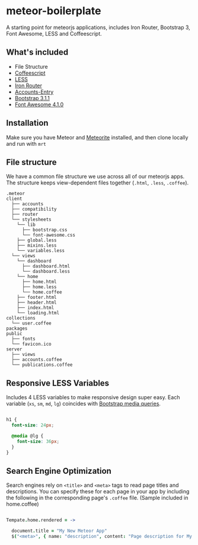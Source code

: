 # meteor-boilerplate

A starting point for meteorjs applications, includes Iron Router, Bootstrap 3, Font Awesome, LESS and Coffeescript.

## What's included

* File Structure
* <a href="http://coffeescript.org/" target="_blank">Coffeescript</a>
* <a href="http://lesscss.org/" target="_blank">LESS</a>
* <a href="https://github.com/EventedMind/iron-router" target="_blank">Iron Router</a>
* <a href="http://github.differential.io/accounts-entry" target="_blank">Accounts-Entry</a>
* <a href="http://getbootstrap.com" target="_blank">Bootstrap 3.1.1</a>
* <a href="http://fontawesome.io/" target="_blank">Font Awesome 4.1.0</a>

## Installation

Make sure you have Meteor and [Meteorite](https://github.com/oortcloud/meteorite/) installed, and then clone locally and run with `mrt`

## File structure

We have a common file structure we use across all of our meteorjs apps. The structure keeps view-dependent files together (`.html`, `.less`, `.coffee`).

```
.meteor
client
  ├── accounts
  ├── compatibility
  ├── router
  └── stylesheets
    └── lib
      ├── bootstrap.css
      └── font-awesome.css
    ├── global.less
    ├── mixins.less
    └── variables.less
  └── views
    └── dashboard
      ├── dashboard.html
      └── dashboard.less
    └── home
      ├── home.html
      ├── home.less
      └── home.coffee
    ├── footer.html
    ├── header.html
    ├── index.html
    └── loading.html
collections
  └── user.coffee
packages
public
  ├── fonts
  └── favicon.ico
server
  ├── views
  ├── accounts.coffee
  └── publications.coffee
```

## Responsive LESS Variables

Includes 4 LESS variables to make responsive design super easy. Each variable (`xs`, `sm`, `md`, `lg`) coincides with [Bootstrap media queries](http://getbootstrap.com/css/#responsive-utilities).

```SCSS

h1 {
  font-size: 24px;

  @media @lg {
    font-size: 36px;
  }
}

```

## Search Engine Optimization

Search engines rely on `<title>` and `<meta>` tags to read page titles and descriptions. You can specify these for each page in your app by including the following in the corresponding page's `.coffee` file. (Sample included in home.coffee)

```CoffeeScript

Tempate.home.rendered = ->

  document.title = "My New Meteor App"
  $("<meta>", { name: "description", content: "Page description for My New Meteor App" }).appendTo "head"

```
